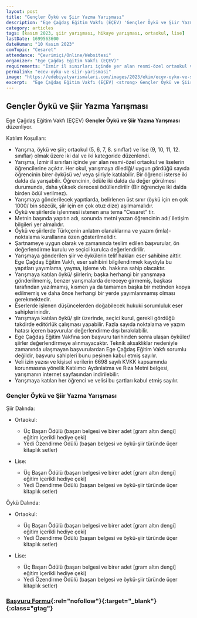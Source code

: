 ```yaml
---
layout: post
title: "Gençler Öykü ve Şiir Yazma Yarışması"
description: "Ege Çağdaş Eğitim Vakfı (EÇEV) 'Gençler Öykü ve Şiir Yazma Yarışması' düzenliyor."
category: articles
tags: [kasım 2023, şiir yarışması, hikaye yarışması, ortaokul, lise]
lastDate: 1699563600
dateHuman: "10 Kasım 2023"
comTopic: "Cesaret"
attendance: "Çevrimiçi/Online/Websitesi"
organizer: "Ege Çağdaş Eğitim Vakfı (EÇEV)"
requirements: "İzmir il sınırları içinde yer alan resmi-özel ortaokul ve liselerin öğrencileri katılabilir."
permalink: "ecev-oyku-ve-siir-yarismasi"
image: "https://edebiyatyarismalari.com/images/2023/ekim/ecev-oyku-ve-siir-yarismasi.jpg"
excerpt:  "Ege Çağdaş Eğitim Vakfı (EÇEV) <strong> Gençler Öykü ve Şiir Yazma Yarışması </strong> düzenliyor."
---
```


## Gençler Öykü ve Şiir Yazma Yarışması
Ege Çağdaş Eğitim Vakfı (EÇEV) **Gençler Öykü ve Şiir Yazma Yarışması** düzenliyor.  

Katılım Koşulları:
- Yarışma, öykü ve şiir; ortaokul (5, 6, 7, 8. sınıflar) ve lise (9, 10, 11, 12. sınıflar) olmak üzere iki dal ve iki kategoride düzenlendi.
- Yarışma, İzmir il sınırları içinde yer alan resmi-özel ortaokul ve liselerin öğrencilerine açıktır. Her okul, yarışmaya dilediği/ uygun gördüğü sayıda öğrencinin birer öyküsü ve/ veya şiiriyle katılabilir. Bir öğrenci isterse iki dalda da yarışabilir. Öğrencinin, ödüle iki dalda da değer görülmesi durumunda, daha yüksek derecesi ödüllendirilir (Bir öğrenciye iki dalda birden ödül verilmez).
- Yarışmaya gönderilecek yapıtlarda, belirlenen üst sınır (öykü için en çok 1000/ bin sözcük, şiir için en çok otuz dize) aşılmamalıdır.
- Öykü ve şiirlerde işlenmesi istenen ana tema “Cesaret” tir.
- Metnin başında yapıtın adı, sonunda metni yazan öğrencinin adı/ iletişim bilgileri yer almalıdır.
- Öykü ve şiirlerde Türkçenin anlatım olanaklarına ve yazım (imla)-noktalama kurallarına özen gösterilmelidir.
- Şartnameye uygun olarak ve zamanında teslim edilen başvurular, ön değerlendirme kurulu ve seçici kurulca değerlendirilir.
- Yarışmaya gönderilen şiir ve öykülerin telif hakları eser sahibine aittir. Ege Çağdaş Eğitim Vakfı, eser sahibini bilgilendirmek kaydıyla bu yapıtları yayımlama, yayma, işleme vb. hakkına sahip olacaktır.
- Yarışmaya katılan öykü/ şiirlerin; başka herhangi bir yarışmaya gönderilmemiş, benzer yarışmalarda dereceye girmemiş, başkası tarafından yazılmamış, kısmen ya da tamamen başka bir metinden kopya edilmemiş ve daha önce herhangi bir yerde yayımlanmamış olması gerekmektedir.
- Eserlerde işlenen düşüncelerden doğabilecek hukuki sorumluluk eser sahiplerinindir.
- Yarışmaya katılan öykü/ şiir üzerinde, seçici kurul, gerekli gördüğü takdirde editörlük çalışması yapabilir. Fazla sayıda noktalama ve yazım hatası içeren başvurular değerlendirme dışı bırakılabilir.
- Ege Çağdaş Eğitim Vakfına son başvuru tarihinden sonra ulaşan öyküler/ şiirler değerlendirmeye alınmayacaktır. Teknik aksaklıklar nedeniyle zamanında ulaşmayan başvurulardan Ege Çağdaş Eğitim Vakfı sorumlu değildir, başvuru sahipleri bunu peşinen kabul etmiş sayılır.
- Veli izin yazısı ve kişisel verilerin 6698 sayılı KVKK kapsamında korunmasına yönelik Katılımcı Aydınlatma ve Rıza Metni belgesi, yarışmanın internet sayfasından indirilebilir.
- Yarışmaya katılan her öğrenci ve velisi bu şartları kabul etmiş sayılır. 


### Gençler Öykü ve Şiir Yazma Yarışması
Şiir Dalında:
- Ortaokul:
    - Üç Başarı Ödülü (başarı belgesi ve birer adet [gram altın dengi] eğitim içerikli hediye çeki)
    - Yedi Özendirme Ödülü (başarı belgesi ve öykü-şiir türünde üçer kitaplık setler)

- Lise:
    - Üç Başarı Ödülü (başarı belgesi ve birer adet [gram altın dengi] eğitim içerikli hediye çeki)
    - Yedi Özendirme Ödülü (başarı belgesi ve öykü-şiir türünde üçer kitaplık setler)

 
Öykü Dalında:
- Ortaokul:
    - Üç Başarı Ödülü (başarı belgesi ve birer adet [gram altın dengi] eğitim içerikli hediye çeki)
    - Yedi Özendirme Ödülü (başarı belgesi ve öykü-şiir türünde üçer kitaplık setler)

- Lise:
    - Üç Başarı Ödülü (başarı belgesi ve birer adet [gram altın dengi] eğitim içerikli hediye çeki)
    - Yedi Özendirme Ödülü (başarı belgesi ve öykü-şiir türünde üçer kitaplık setler)


### [Başvuru Formu](https://docs.google.com/forms/d/e/1FAIpQLSe4X4II7zTXJnscdKSeHyza9p7Sm-zoI3-o9ZAmLHMMONzw_w/viewform?ref=edebiyatyarismalari.com){:rel="nofollow"}{:target="_blank"}{:class="gtag"}
